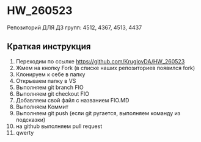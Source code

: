 # HW_260523
Репозиторий ДЛЯ ДЗ групп: 4512, 4367, 4513, 4437
## Краткая инструкция
1. Переходим по ссылке https://github.com/KruglovDA/HW_260523
2. Жмем на кнопку Fork (в списке наших репозиториев появился fork)
3. Клонируем к себе в папку
4. Открываем папку в VS
5. Выполняем git branch FIO
6. Выполняем git checkout FIO
7. Добавляем свой файл с названием FIO.MD
8. Выполняем Коммит
9. Выполняем git push (если git ругается, выполняем команду из подсказки)
10. на github выполняем pull request
11. qwerty